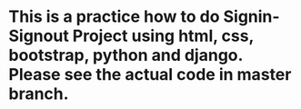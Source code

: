 # This is a practice how to do Signin-Signout Project using html, css, bootstrap, python and django. Please see the actual code in master branch.

